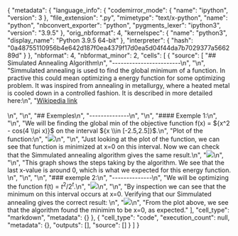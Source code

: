 {
 "metadata": {
  "language_info": {
   "codemirror_mode": {
    "name": "ipython",
    "version": 3
   },
   "file_extension": ".py",
   "mimetype": "text/x-python",
   "name": "python",
   "nbconvert_exporter": "python",
   "pygments_lexer": "ipython3",
   "version": "3.9.5"
  },
  "orig_nbformat": 4,
  "kernelspec": {
   "name": "python3",
   "display_name": "Python 3.9.5 64-bit"
  },
  "interpreter": {
   "hash": "0a48755110956b4e642d187f0ea4379f17d0ea5d04f44da7b7029377a566289d"
  }
 },
 "nbformat": 4,
 "nbformat_minor": 2,
 "cells": [
  {
   "source": [
    "## Simulated Annealing Algorithm\n",
    "------------------------\n",
    "\n",
    "Simmulated annealing is used to find the global minimum of a function. In practive this could mean optimizing a energy function for some optimizing problem. It was inspired from annealing in metallurgy, where a heated metal is cooled down in a controlled fashion. It is described in more detailed here:\n",
    "<a href=https://en.wikipedia.org/wiki/Simulated_annealing target=_blank>Wikipedia link</a><br><br>\n",
    "\n",
    "## Exemples\n",
    "--------------\n",
    "\n",
    "#### Exemple 1:\n",
    "\n",
    "We will be finding the global min of the objective function f(x) = ${x^2 - cos(4 \\pi x)}$ on the interval ${x \\in [-2.5,2.5]}$.\n",
    "Plot of the function:\n",
    "<img src='energy_function_1.svg'>\n",
    "\n",
    "Just looking at the plot of the function, we can see that function is minimized at x=0 on this interval. Now we can check that the Simmulated annealing algorithm gives the same result.\n",
    "<img src='SM_energy_function1.svg'>\n",
    "\n",
    "This graph shows the steps taking by the algorithm. We see that the last x-value is around 0, which is what we expected for this energy function. \n",
    "\n",
    "\n",
    "### exemple 2:\n",
    "--------------\n",
    "We will be optimizing the function f(t) = ${t^2/2^t}$.\n",
    "<img src='energy_function2.svg'>\n",
    "\n",
    "By inspection we can see that the minimum on this interval occurs at x=0. Verifying that our Simmulated annealing gives the correct result: \n",
    "<img src='SM_energy_function2.svg'>\n",
    "From the plot above, we see that the algorithm found the minimim to be x=0, as expected."
   ],
   "cell_type": "markdown",
   "metadata": {}
  },
  {
   "cell_type": "code",
   "execution_count": null,
   "metadata": {},
   "outputs": [],
   "source": []
  }
 ]
}